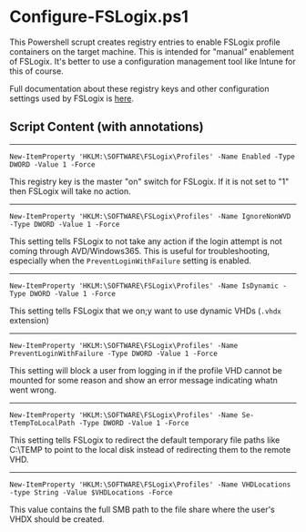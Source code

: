 # Configure-FSLogix.ps1

This Powershell scrupt creates registry entries to enable FSLogix profile containers on the target machine.  This is intended for "manual" enablement of FSLogix.  It's better to use a configuration management tool like Intune for this of course.

Full documentation about these registry keys and other configuration settings used by FSLogix is [here](https://learn.microsoft.com/en-us/fslogix/reference-configuration-settings?tabs=profiles).

## Script Content (with annotations)

---

`New-ItemProperty 'HKLM:\SOFTWARE\FSLogix\Profiles' -Name Enabled -Type DWORD -Value 1 -Force`

This registry key is the master "on" switch for FSLogix.  If it is not set to "1" then FSLogix will take no action.

---

`New-ItemProperty 'HKLM:\SOFTWARE\FSLogix\Profiles' -Name IgnoreNonWVD -Type DWORD -Value 1 -Force`

This setting tells FSLogix to not take any action if the login attempt is not coming through AVD/Windows365.  This is useful for troubleshooting, especially when the `PreventLoginWithFailure` setting is enabled.

---

`New-ItemProperty 'HKLM:\SOFTWARE\FSLogix\Profiles' -Name IsDynamic -Type DWORD -Value 1 -Force`

This setting tells FSLogix that we on;y want to use dynamic VHDs (`.vhdx` extension)

---

`New-ItemProperty 'HKLM:\SOFTWARE\FSLogix\Profiles' -Name PreventLoginWithFailure -Type DWORD -Value 1 -Force`

This setting will block a user from logging in if the profile VHD cannot be mounted for some reason and show an error message indicating whatn went wrong.

---

`New-ItemProperty 'HKLM:\SOFTWARE\FSLogix\Profiles' -Name Se-tTempToLocalPath -Type DWORD -Value 1 -Force`

This setting tells FSLogix to redirect the default temporary file paths like C:\TEMP to point to the local disk instead of redirecting them to the remote VHD.

---

`New-ItemProperty 'HKLM:\SOFTWARE\FSLogix\Profiles' -Name VHDLocations -type String -Value $VHDLocations -Force`

This value contains the full SMB path to the file share where the user's VHDX should be created.
